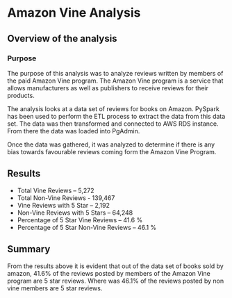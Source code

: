 # Amazon Vine Analysis

## Overview of the analysis
### Purpose
The purpose of this analysis was to analyze reviews written by members of the paid Amazon Vine program. The Amazon Vine program is a service that allows manufacturers as well as publishers to receive reviews for their products. 

The analysis looks at a data set of reviews for books on Amazon. PySpark has been used to perform the ETL process to extract the data from this data set. The data was then transformed and connected to AWS RDS instance. From there the data was loaded into PgAdmin. 

Once the data was gathered, it was analyzed to determine if there is any bias towards favourable reviews coming form the Amazon Vine Program.

## Results
* Total Vine Reviews – 5,272 
* Total Non-Vine Reviews - 139,467 
* Vine Reviews with 5 Star – 2,192 
* Non-Vine Reviews with 5 Stars – 64,248
* Percentage of 5 Star Vine Reviews – 41.6 %
* Percentage of 5 Star Non-Vine Reviews – 46.1 %

## Summary
From the results above it is evident that out of the data set of books sold by amazon, 41.6% of the reviews posted by members of the Amazon Vine program are 5 star reviews. 
Where was 46.1% of the reviews posted by non vine members are 5 star reviews.  

